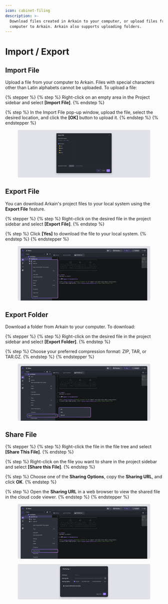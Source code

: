 ```yaml
---
icon: cabinet-filing
description: >-
  Download files created in Arkain to your computer, or upload files from your
  computer to Arkain. Arkain also supports uploading folders.
---
```


# Import / Export

## **Import File**

Upload a file from your computer to Arkain. Files with special characters other than Latin alphabets cannot be uploaded. To upload a file:

{% stepper %}
{% step %}
Right-click on an empty area in the Project sidebar and select **\[Import File]**.
{% endstep %}

{% step %}
In the Import File pop-up window, upload the file, select the desired location, and click the **\[OK]** button to upload it.
{% endstep %}
{% endstepper %}

<figure><img src="../../../.gitbook/assets/Import_01.png" alt=""><figcaption></figcaption></figure>

## **Export File** <a href="#export-file" id="export-file"></a>

You can download Arkain's project files to your local system using the **Export File** feature.

{% stepper %}
{% step %}
Right-click on the desired file in the project sidebar and select **\[Export File]**.
{% endstep %}

{% step %}
Click **\[Yes]** to download the file to your local system.
{% endstep %}
{% endstepper %}

<figure><img src="../../../.gitbook/assets/Import_02.png" alt=""><figcaption></figcaption></figure>

## **Export Folder** <a href="#export-folder" id="export-folder"></a>

Download a folder from Arkain to your computer. To download:

{% stepper %}
{% step %}
Right-click on the desired file in the project sidebar and select **\[Export Folder]**.
{% endstep %}

{% step %}
Choose your preferred compression format: ZIP, TAR, or TAR.GZ.
{% endstep %}
{% endstepper %}

<figure><img src="../../../.gitbook/assets/Export_02.png" alt=""><figcaption></figcaption></figure>

## **Share File** <a href="#share-file" id="share-file"></a>

{% stepper %}
{% step %}
Right-click the file in the file tree and select **\[Share This File]**.
{% endstep %}

{% step %}
Right-click on the file you want to share in the project sidebar and select **\[Share this File]**.
{% endstep %}

{% step %}
Choose one of the **Sharing Options**, copy the **Sharing URL**, and click **OK**.
{% endstep %}

{% step %}
Open the **Sharing URL** in a web browser to view the shared file in the cloud code viewer.
{% endstep %}
{% endstepper %}

<figure><img src="../../../.gitbook/assets/Share File_01.png" alt=""><figcaption></figcaption></figure>

<figure><img src="../../../.gitbook/assets/Share File_02.png" alt=""><figcaption></figcaption></figure>
